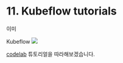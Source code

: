 # 11. Kubeflow tutorials

이미 

Kubeflow
![](https://miro.medium.com/max/1400/0*wfi6xk6h-yAWnyc_.png)

[codelab](https://codelabs.developers.google.com/codelabs/cloud-kubeflow-e2e-gis/) 튜토리얼을 따라해보겠습니다.
